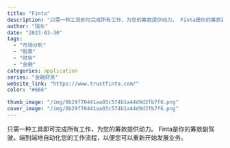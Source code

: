 ```yaml
---
title: "Finta"
description: "只需一种工具即可完成所有工作，为您的筹款提供动力。 Finta是你的筹款副驾驶。端到端地自动化您的工作流程，以便您可以重"
author: "瑞东"
date: "2023-03-30"
tags:
  - "市场分析"
  - "股票"
  - "财务"
  - "金融"
categories: application
series: "金融财务"
website_link: "https://www.trustfinta.com/"
color: "#666"

thumb_image: "/img/0b29f70441aa03c574b1a44d9d2fb7f6.png"
cover_image: "/img/0b29f70441aa03c574b1a44d9d2fb7f6.png"
---
```


只需一种工具即可完成所有工作，为您的筹款提供动力。 Finta是你的筹款副驾驶。端到端地自动化您的工作流程，以便您可以重新开始发展业务。